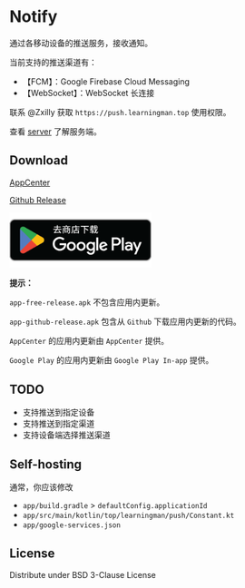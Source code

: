 # Notify

通过各移动设备的推送服务，接收通知。

当前支持的推送渠道有：

- 【FCM】：Google Firebase Cloud Messaging
- 【WebSocket】：WebSocket 长连接

联系 @Zxilly 获取 `https://push.learningman.top` 使用权限。

查看 [server](https://github.com/ZNotify/server) 了解服务端。

## Download

[AppCenter](https://install.appcenter.ms/users/zxilly/apps/notify/distribution_groups/public)

[Github Release](https://github.com/ZNotify/android/releases)

<a href="https://play.google.com/store/apps/details?id=top.learningman.push"><img src="/static/google-play-badge.png" width="250"></a>

**提示：**

`app-free-release.apk` 不包含应用内更新。

`app-github-release.apk` 包含从 `Github` 下载应用内更新的代码。

`AppCenter` 的应用内更新由 `AppCenter` 提供。

`Google Play` 的应用内更新由 `Google Play In-app` 提供。

## TODO

- 支持推送到指定设备
- 支持推送到指定渠道
- 支持设备端选择推送渠道

## Self-hosting

通常，你应该修改

- `app/build.gradle` > `defaultConfig.applicationId`
- `app/src/main/kotlin/top/learningman/push/Constant.kt`
- `app/google-services.json`

## License

Distribute under BSD 3-Clause License